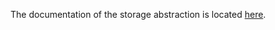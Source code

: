 The documentation of the storage abstraction is located [here](../website/docs/admin-guide/infrastructure/storage/index.md).
